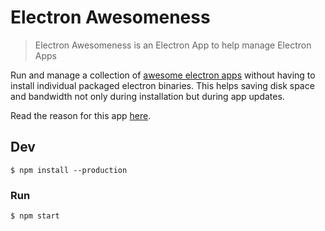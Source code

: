 # Electron Awesomeness

> Electron Awesomeness is an Electron App to help manage Electron Apps

Run and manage a collection of [awesome electron apps](https://github.com/sindresorhus/awesome-electron) without having to install individual packaged electron binaries. This helps saving disk space and bandwidth not only during installation but during app updates.

Read the reason for this app [here](https://github.com/sindresorhus/awesome-electron/issues/5#issuecomment-155264162).

## Dev

```
$ npm install --production
```

### Run

```
$ npm start
```

